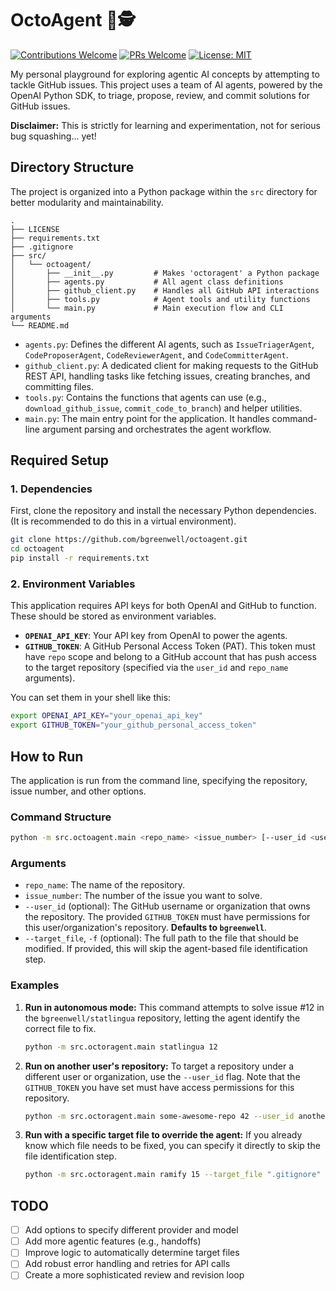 # OctoAgent 🐙🕵️

[![Contributions Welcome](https://img.shields.io/badge/contributions-welcome-brightgreen.svg?style=flat-square)](https://github.com/bgreenwell/octoagent/issues)
[![PRs Welcome](https://img.shields.io/badge/PRs-welcome-brightgreen.svg?style=flat-square)](http://makeapullrequest.com)
[![License: MIT](https://img.shields.io/badge/License-MIT-yellow.svg?style=flat-square)](https://opensource.org/licenses/MIT)

My personal playground for exploring agentic AI concepts by attempting to tackle GitHub issues. This project uses a team of AI agents, powered by the OpenAI Python SDK, to triage, propose, review, and commit solutions for GitHub issues.

**Disclaimer:** This is strictly for learning and experimentation, not for serious bug squashing... yet!

## Directory Structure

The project is organized into a Python package within the `src` directory for better modularity and maintainability.

```
.
├── LICENSE
├── requirements.txt
├── .gitignore
├── src/
│   └── octoagent/
│       ├── __init__.py         # Makes 'octoragent' a Python package
│       ├── agents.py           # All agent class definitions
│       ├── github_client.py    # Handles all GitHub API interactions
│       ├── tools.py            # Agent tools and utility functions
│       └── main.py             # Main execution flow and CLI arguments
└── README.md
```

* `agents.py`: Defines the different AI agents, such as `IssueTriagerAgent`, `CodeProposerAgent`, `CodeReviewerAgent`, and `CodeCommitterAgent`.
* `github_client.py`: A dedicated client for making requests to the GitHub REST API, handling tasks like fetching issues, creating branches, and committing files.
* `tools.py`: Contains the functions that agents can use (e.g., `download_github_issue`, `commit_code_to_branch`) and helper utilities.
* `main.py`: The main entry point for the application. It handles command-line argument parsing and orchestrates the agent workflow.

## Required Setup

### 1. Dependencies
First, clone the repository and install the necessary Python dependencies. (It is recommended to do this in a virtual environment).

```bash
git clone https://github.com/bgreenwell/octoagent.git
cd octoagent
pip install -r requirements.txt
```

### 2. Environment Variables
This application requires API keys for both OpenAI and GitHub to function. These should be stored as environment variables.

* **`OPENAI_API_KEY`**: Your API key from OpenAI to power the agents.
* **`GITHUB_TOKEN`**: A GitHub Personal Access Token (PAT). This token must have `repo` scope and belong to a GitHub account that has push access to the target repository (specified via the `user_id` and `repo_name` arguments).

You can set them in your shell like this:

```bash
export OPENAI_API_KEY="your_openai_api_key"
export GITHUB_TOKEN="your_github_personal_access_token"
```

## How to Run

The application is run from the command line, specifying the repository, issue number, and other options.

### Command Structure
```bash
python -m src.octoagent.main <repo_name> <issue_number> [--user_id <user_id>] [--target_file <path>]
```

### Arguments
* `repo_name`: The name of the repository.
* `issue_number`: The number of the issue you want to solve.
* `--user_id` (optional): The GitHub username or organization that owns the repository. The provided `GITHUB_TOKEN` must have permissions for this user/organization's repository. **Defaults to `bgreenwell`**.
* `--target_file`, `-f` (optional): The full path to the file that should be modified. If provided, this will skip the agent-based file identification step.

### Examples

1.  **Run in autonomous mode:**
    This command attempts to solve issue #12 in the `bgreenwell/statlingua` repository, letting the agent identify the correct file to fix.
    ```bash
    python -m src.octoragent.main statlingua 12
    ```

2.  **Run on another user's repository:**
To target a repository under a different user or organization, use the `--user_id` flag. Note that the `GITHUB_TOKEN` you have set must have access permissions for this repository.
    ```bash
    python -m src.octoragent.main some-awesome-repo 42 --user_id another-developer
    ```
    
3.  **Run with a specific target file to override the agent:**
    If you already know which file needs to be fixed, you can specify it directly to skip the file identification step.
    ```bash
    python -m src.octoragent.main ramify 15 --target_file ".gitignore"
    ```

## TODO

- [ ] Add options to specify different provider and model 
- [ ] Add more agentic features (e.g., handoffs)
- [ ] Improve logic to automatically determine target files
- [ ] Add robust error handling and retries for API calls
- [ ] Create a more sophisticated review and revision loop
